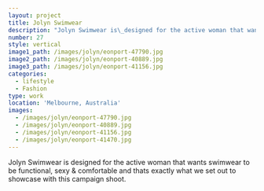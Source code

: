 ```yaml
---
layout: project
title: Jolyn Swimwear
description: "Jolyn Swimwear is\_designed for the active woman that wants swimwear to be functional, sexy & comfortable and thats exactly what we set out to achieve with this campaign shoot."
number: 27
style: vertical
image1_path: /images/jolyn/eonport-47790.jpg
image2_path: /images/jolyn/eonport-40889.jpg
image3_path: /images/jolyn/eonport-41156.jpg
categories:
  - lifestyle
  - Fashion
type: work
location: 'Melbourne, Australia'
images:
  - /images/jolyn/eonport-47790.jpg
  - /images/jolyn/eonport-40889.jpg
  - /images/jolyn/eonport-41156.jpg
  - /images/jolyn/eonport-41470.jpg
---
```


Jolyn Swimwear is designed for the active woman that wants swimwear to be functional, sexy & comfortable and thats exactly what we set out to showcase with this campaign shoot.&nbsp;